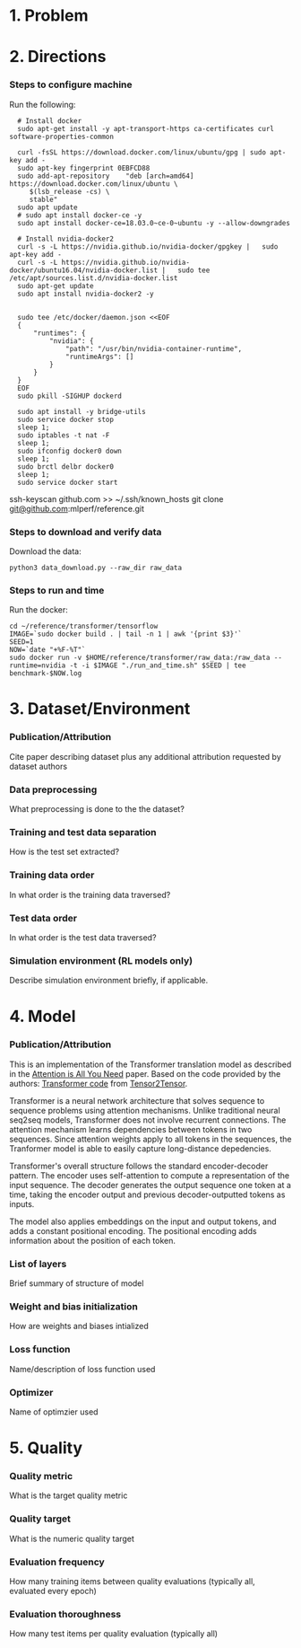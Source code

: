 
# 1. Problem 


# 2. Directions
### Steps to configure machine

Run the following:


      # Install docker
      sudo apt-get install -y apt-transport-https ca-certificates curl software-properties-common

      curl -fsSL https://download.docker.com/linux/ubuntu/gpg | sudo apt-key add -
      sudo apt-key fingerprint 0EBFCD88
      sudo add-apt-repository    "deb [arch=amd64] https://download.docker.com/linux/ubuntu \
         $(lsb_release -cs) \
         stable"
      sudo apt update
      # sudo apt install docker-ce -y
      sudo apt install docker-ce=18.03.0~ce-0~ubuntu -y --allow-downgrades

      # Install nvidia-docker2
      curl -s -L https://nvidia.github.io/nvidia-docker/gpgkey |   sudo apt-key add -
      curl -s -L https://nvidia.github.io/nvidia-docker/ubuntu16.04/nvidia-docker.list |   sudo tee /etc/apt/sources.list.d/nvidia-docker.list
      sudo apt-get update
      sudo apt install nvidia-docker2 -y


      sudo tee /etc/docker/daemon.json <<EOF
      {
          "runtimes": {
              "nvidia": {
                  "path": "/usr/bin/nvidia-container-runtime",
                  "runtimeArgs": []
              }
          }
      }
      EOF
      sudo pkill -SIGHUP dockerd

      sudo apt install -y bridge-utils
      sudo service docker stop
      sleep 1;
      sudo iptables -t nat -F
      sleep 1;
      sudo ifconfig docker0 down
      sleep 1;
      sudo brctl delbr docker0
      sleep 1;
      sudo service docker start



ssh-keyscan github.com >> ~/.ssh/known_hosts
git clone git@github.com:mlperf/reference.git



### Steps to download and verify data

Download the data:
   
    python3 data_download.py --raw_dir raw_data
    


### Steps to run and time

Run the docker:

    cd ~/reference/transformer/tensorflow
    IMAGE=`sudo docker build . | tail -n 1 | awk '{print $3}'`
    SEED=1
    NOW=`date "+%F-%T"`
    sudo docker run -v $HOME/reference/transformer/raw_data:/raw_data --runtime=nvidia -t -i $IMAGE "./run_and_time.sh" $SEED | tee benchmark-$NOW.log


# 3. Dataset/Environment
### Publication/Attribution
Cite paper describing dataset plus any additional attribution requested by dataset authors
### Data preprocessing
What preprocessing is done to the the dataset? 
### Training and test data separation
How is the test set extracted?
### Training data order
In what order is the training data traversed?
### Test data order
In what order is the test data traversed?
### Simulation environment (RL models only)
Describe simulation environment briefly, if applicable. 
# 4. Model
### Publication/Attribution

This is an implementation of the Transformer translation model as described in the [Attention is All You Need](https://arxiv.org/abs/1706.03762) paper. Based on the code provided by the authors: [Transformer code](https://github.com/tensorflow/tensor2tensor/blob/master/tensor2tensor/models/transformer.py) from [Tensor2Tensor](https://github.com/tensorflow/tensor2tensor).

Transformer is a neural network architecture that solves sequence to sequence problems using attention mechanisms. Unlike traditional neural seq2seq models, Transformer does not involve recurrent connections. The attention mechanism learns dependencies between tokens in two sequences. Since attention weights apply to all tokens in the sequences, the Tranformer model is able to easily capture long-distance depedencies.

Transformer's overall structure follows the standard encoder-decoder pattern. The encoder uses self-attention to compute a representation of the input sequence. The decoder generates the output sequence one token at a time, taking the encoder output and previous decoder-outputted tokens as inputs.

The model also applies embeddings on the input and output tokens, and adds a constant positional encoding. The positional encoding adds information about the position of each token.

### List of layers 
Brief summary of structure of model
### Weight and bias initialization
How are weights and biases intialized
### Loss function
Name/description of loss function used
### Optimizer
Name of optimzier used
# 5. Quality
### Quality metric
What is the target quality metric
### Quality target
What is the numeric quality target
### Evaluation frequency
How many training items between quality evaluations (typically all, evaluated every epoch)
### Evaluation thoroughness
How many test items per quality evaluation (typically all)

